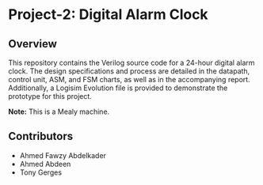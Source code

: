 # Project-2: Digital Alarm Clock

## Overview

This repository contains the Verilog source code for a 24-hour digital alarm clock. The design specifications and process are detailed in the datapath, control unit, ASM, and FSM charts, as well as in the accompanying report. Additionally, a Logisim Evolution file is provided to demonstrate the prototype for this project.

**Note:** This is a Mealy machine.

## Contributors

- Ahmed Fawzy Abdelkader
- Ahmed Abdeen
- Tony Gerges